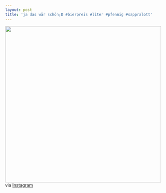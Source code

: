 ```yaml
---
layout: post
title: 'ja das wär schön;D #bierpreis #liter #pfennig #sappralott'
---
```


<p><img class="img-responsive" src="http://distilleryimage7.s3.amazonaws.com/6aa917d885dd11e28b9f22000a9e0708_7.jpg" width="500" class="img-polaroid" /><br />
via <a href="http://instagr.am/p/WfcSW_GVrv">Instagram</a></p>
